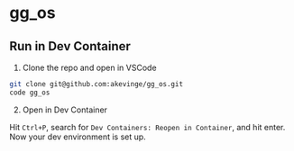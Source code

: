 # gg_os

## Run in Dev Container

1. Clone the repo and open in VSCode
```bash
git clone git@github.com:akevinge/gg_os.git
code gg_os
```

2. Open in Dev Container

Hit `Ctrl+P`, search for `Dev Containers: Reopen in Container`, and hit enter.
Now your dev environment is set up.
